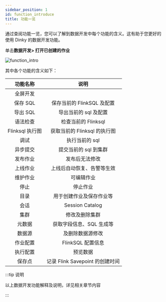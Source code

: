 ```yaml
---
sidebar_position: 1
id: function_introduce
title: 功能一览
---
```




通过查阅功能一览，您可以了解到数据开发中每个功能的含义。这有助于您更好的使用 Dinky 的数据开发功能。

单击**数据开发> 打开已创建的作业**

![function_intro](http://www.aiwenmo.com/dinky/docs/administrator_guide/studio/development_control/function_introduce/function_intro.png)





其中各个功能的含义如下：

|    功能名称     |              说明               |
| :-------------: | :-----------------------------: |
|    全屏开发     |                                 |
|    保存 SQL     |   保存当前的 FlinkSQL 及配置    |
|    导出 SQL     |      导出当前的 sql 及配置      |
|    语法检查     |       检查当前的 Flinksql       |
| Flinksql 执行图 |  获取当前的 Flinksql 的执行图   |
|      调试       |         执行当前的 sql          |
|    异步提交     |      提交当前的 sql 到集群      |
|    发布作业     |         发布后无法修改          |
|    上线作业     |   上线后自动恢复、告警等生效    |
|    维护作业     |           可编辑作业            |
|      停止       |            停止作业             |
|      目录       |    用于创建作业及保存作业等     |
|      会话       |         Session Catalog         |
|      集群       |         修改及删除集群          |
|     元数据      |    获取字段信息、SQL 生成等     |
|     数据源      |        及删除数据源修改         |
|    作业配置     |        FlinkSQL 配置信息        |
|    执行配置     |            预览数据             |
|     保存点      | 记录 Flink Savepoint 的创建时间 |

:::tip 说明

   以上数据开发功能解释及说明，详见相关章节内容

:::
